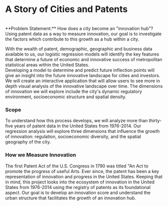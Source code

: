 # A Story of Cities and Patents 
<br>
**Problem Statement:** How does a city become an "innovation hub"? Using patent data as a way to measure innovation, our goal is to investigate the factors which contribute to this growth as a hub within a city. 

With the wealth of patent, demographic, geographic and business data available to us, our logistic regression models will identify the key features that determine a future of economic and innovative success of metropolitan statistical areas within the United States. 
<br>
Developing a model to determine and predict future inflection points will give an insight into the future innovative landscape for cities and investors. We will create an interactive application that will allow users to see more in depth visual analysis of the innovative landscape over time. The dimensions of innovation we will explore include the city's dynamic regulatory environment, socioeconomic structure and spatial density.


### Scope
To understand how this process develops, we will analyze more than thirty-five years of patent data in the United States from 1976-2014. Our regression analysis will explore three dimensions that influence the growth of innovation: regulation, socioeconomic diversity, and the spatial geography of the city.


### How we Measure Innovation

<p>The first Patent Act of the U.S. Congress in 1790 was titled "An Act to promote the progress of useful Arts. Ever since, the patent has been a key representation of innovation and progress in the United States. Keeping that in mind, this project looks into the ecosystem of innovation in the United States from 1976-2014 using the registry of patents as its foundational aspect. Our goal is to develop an innovation score and understand the urban structure that facilitates the growth of an innovation hub.</p>



